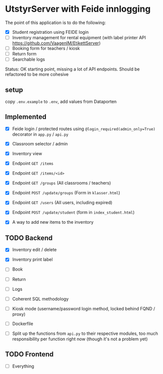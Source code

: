 # UtstyrServer with Feide innlogging
The point of this application is to do the following:

- [x] Student registration using FEIDE login
- [ ] Inventory management for rental equipment (with label printer API https://github.com/VaagenIM/EtikettServer)
- [ ] Booking form for teachers / kiosk
- [ ] Return form
- [ ] Searchable logs

Status: OK starting point, missing a lot of API endpoints. Should be refactored to be more cohesive

## setup
copy `.env.example` to `.env`, add values from Dataporten

## Implemented

- [x] Feide login / protected routes using `@login_required(admin_only=True)` decorator in `app.py` / `api.py`
- [x] Classroom selector / admin
- [x] Inventory view

- [x] Endpoint `GET /items`
- [x] Endpoint `GET /items/<id>`
- [x] Endpoint `GET /groups` (All classrooms / teachers)
- [x] Endpoint `POST /update/groups` (Form in `klasser.html`)
- [x] Endpoint `GET /users` (All users, including expired)
- [x] Endpoint `POST /update/student` (form in `index_student.html`)

- [x] A way to add new items to the inventory

## TODO Backend

- [x] Inventory edit / delete
- [x] Inventory print label

- [ ] Book
- [ ] Return

- [ ] Logs
- [ ] Coherent SQL methodology

- [ ] Kiosk mode (username/password login method, locked behind FQND / proxy)

- [ ] Dockerfile
- [ ] Split up the functions from `api.py` to their respective modules, too much responsibility per function right now (though it's not a problem yet)

## TODO Frontend

- [ ] Everything